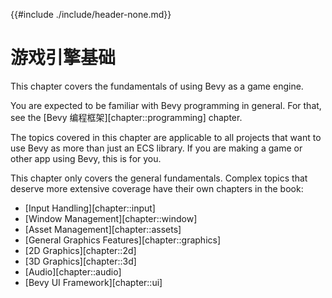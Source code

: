 {{#include ./include/header-none.md}}

# 游戏引擎基础

This chapter covers the fundamentals of using Bevy as a game engine.

You are expected to be familiar with Bevy programming in general. For that,
see the [Bevy 编程框架][chapter::programming] chapter.

The topics covered in this chapter are applicable to all projects that want
to use Bevy as more than just an ECS library. If you are making a game or
other app using Bevy, this is for you.

This chapter only covers the general fundamentals. Complex topics that
deserve more extensive coverage have their own chapters in the book:
 - [Input Handling][chapter::input]
 - [Window Management][chapter::window]
 - [Asset Management][chapter::assets]
 - [General Graphics Features][chapter::graphics]
 - [2D Graphics][chapter::2d]
 - [3D Graphics][chapter::3d]
 - [Audio][chapter::audio]
 - [Bevy UI Framework][chapter::ui]
